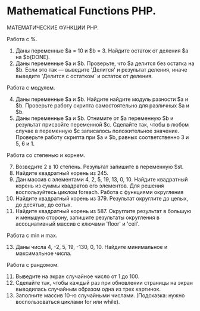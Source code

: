 ﻿# Mathematical Functions PHP.
 МАТЕМАТИЧЕСКИЕ ФУНКЦИИ PHP.

Работа с %.

1. Даны переменные $a = 10 и $b = 3. Найдите остаток от деления $a на $b(DONE).
2. Даны переменные $a и $b. Проверьте, что $a делится без остатка на $b. Если это так — выведите 'Делится' и результат деления, иначе выведите 'Делится с остатком' и остаток от деления.

Работа с модулем.

4. Даны переменные $a и $b. Найдите найдите модуль разности $a и $b. Проверьте работу скрипта самостоятельно для различных $a и $b.
5. Даны переменные $a и $b. Отнимите от $a переменную $b и результат присвойте переменной $c. Сделайте так, чтобы в любом случае в переменную $c записалось положительное значение. Проверьте работу скрипта при $a и $b, равных
   соответственно 3 и 5, 6 и 1.
   
Работа со степенью и корнем.

7. Возведите 2 в 10 степень. Результат запишите в переменную $st.
8. Найдите квадратный корень из 245.
9. Дан массив с элементами 4, 2, 5, 19, 13, 0, 10. Найдите квадратный корень из суммы квадратов его элементов. Для решения воспользуйтесь циклом foreach.
Работа с функциями округления
10. Найдите квадратный корень из 379. Результат округлите до целых, до десятых, до сотых.
11. Найдите квадратный корень из 587. Округлите результат в большую и меньшую сторону, запишите результаты округления в ассоциативный массив с ключами 'floor' и 'ceil'.
    
Работа с min и max.

13. Даны числа 4, -2, 5, 19, -130, 0, 10. Найдите минимальное и максимальное числа.

Работа с рандомом.

11. Выведите на экран случайное число от 1 до 100.
12. Сделайте так, чтобы каждый раз при обновлении страницы на экран выводилась случайным образом одна из трех картинок.
13. Заполните массив 10-ю случайными числами. (Подсказка: нужно воспользоваться циклами for или while).
